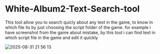# White-Album2-Text-Search-tool
This tool allow you to search quicly about any text in the game, to know in which file its by just choosing the script folder of the game. for example i have screenshot from the game about mistake, by this tool i can find text in which script file in the game and edit it quickly

![2025-08-31 21 56 13](https://github.com/user-attachments/assets/b8553629-6088-4459-8b0f-9a60722e26e9)
